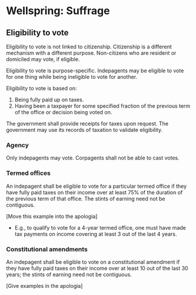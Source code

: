 # Wellspring: Suffrage

## Eligibility to vote

Eligibility to vote is not linked to citizenship. Citizenship is a different mechanism with a different purpose. Non-citizens who are resident or domiciled may vote, if eligible.

Eligibility to vote is purpose-specific. Indepagents may be eligible to vote for one thing while being ineligible to vote for another.

Eligibility to vote is based on:
1. Being fully paid up on taxes.
2. Having been a taxpayer for some specified fraction of the previous term of the office or decision being voted on.

The government shall provide receipts for taxes upon request. The government may use its records of taxation to validate eligibility.

### Agency

Only indepagents may vote. Corpagents shall not be able to cast votes.

### Termed offices

An indepagent shall be eligible to vote for a particular termed office if they have fully paid taxes on their income over at least 75% of the duration of the previous term of that office. The stints of earning need not be contiguous.

[Move this example into the apologia]
- E.g., to qualify to vote for a 4-year termed office, one must have made tax payments on income covering at least 3 out of the last 4 years.

### Constitutional amendments

An indepagent shall be eligible to vote on a constitutional amendment if they have fully paid taxes on their income over at least 10 out of the last 30 years; the stints of earning need not be contiguous.

[Give examples in the apologia]

